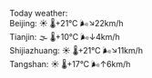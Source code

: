 Today weather:  
Beijing: ☀️   🌡️+21°C 🌬️↘22km/h  
Tianjin: 🌫  🌡️+10°C 🌬️↓4km/h  
Shijiazhuang: ☀️   🌡️+21°C 🌬️↘11km/h  
Tangshan: ☀️   🌡️+17°C 🌬️↑6km/h  
